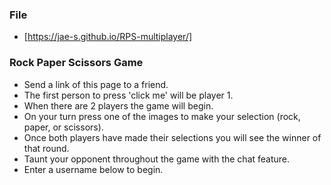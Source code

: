 ### File

* [https://jae-s.github.io/RPS-multiplayer/]

### Rock Paper Scissors Game

 * Send a link of this page to a friend.
 * The first person to press 'click me' will be player 1.
 * When there are 2 players the game will begin.
 * On your turn press one of the images to make your selection (rock, paper, or scissors).
 * Once both players have made their selections you will see the winner of that round.
 * Taunt your opponent throughout the game with the chat feature.
 * Enter a username below to begin.